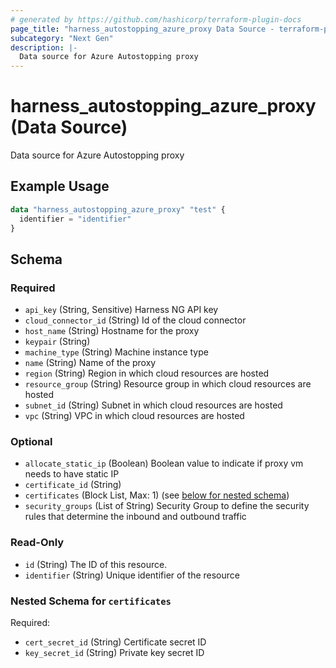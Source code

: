 ```yaml
---
# generated by https://github.com/hashicorp/terraform-plugin-docs
page_title: "harness_autostopping_azure_proxy Data Source - terraform-provider-harness"
subcategory: "Next Gen"
description: |-
  Data source for Azure Autostopping proxy
---
```


# harness_autostopping_azure_proxy (Data Source)

Data source for Azure Autostopping proxy

## Example Usage

```terraform
data "harness_autostopping_azure_proxy" "test" {
  identifier = "identifier"
}
```

<!-- schema generated by tfplugindocs -->
## Schema

### Required

- `api_key` (String, Sensitive) Harness NG API key
- `cloud_connector_id` (String) Id of the cloud connector
- `host_name` (String) Hostname for the proxy
- `keypair` (String)
- `machine_type` (String) Machine instance type
- `name` (String) Name of the proxy
- `region` (String) Region in which cloud resources are hosted
- `resource_group` (String) Resource group in which cloud resources are hosted
- `subnet_id` (String) Subnet in which cloud resources are hosted
- `vpc` (String) VPC in which cloud resources are hosted

### Optional

- `allocate_static_ip` (Boolean) Boolean value to indicate if proxy vm needs to have static IP
- `certificate_id` (String)
- `certificates` (Block List, Max: 1) (see [below for nested schema](#nestedblock--certificates))
- `security_groups` (List of String) Security Group to define the security rules that determine the inbound and outbound traffic

### Read-Only

- `id` (String) The ID of this resource.
- `identifier` (String) Unique identifier of the resource

<a id="nestedblock--certificates"></a>
### Nested Schema for `certificates`

Required:

- `cert_secret_id` (String) Certificate secret ID
- `key_secret_id` (String) Private key secret ID
